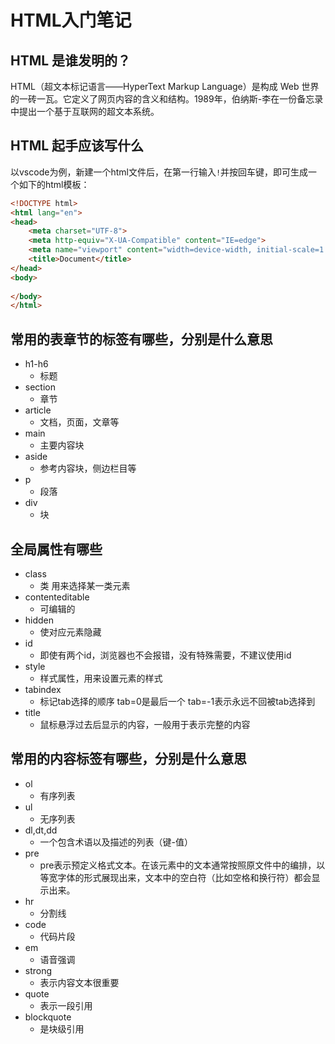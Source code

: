 # HTML入门笔记

## HTML 是谁发明的？
HTML（超文本标记语言——HyperText Markup Language）是构成 Web 世界的一砖一瓦。它定义了网页内容的含义和结构。1989年，伯纳斯-李在一份备忘录中提出一个基于互联网的超文本系统。

## HTML 起手应该写什么

以vscode为例，新建一个html文件后，在第一行输入`!`并按回车键，即可生成一个如下的html模板：
```html
<!DOCTYPE html>
<html lang="en">
<head>
    <meta charset="UTF-8">
    <meta http-equiv="X-UA-Compatible" content="IE=edge">
    <meta name="viewport" content="width=device-width, initial-scale=1.0">
    <title>Document</title>
</head>
<body>
    
</body>
</html>
```

## 常用的表章节的标签有哪些，分别是什么意思

+ h1-h6
  + 标题
+ section
  + 章节
+ article
  + 文档，页面，文章等
+ main
  + 主要内容块
+ aside
  +  参考内容块，侧边栏目等
+ p
  + 段落
+ div
  + 块

## 全局属性有哪些

+ class
  + 类 用来选择某一类元素
+ contenteditable 
  + 可编辑的
+ hidden
  + 使对应元素隐藏
+ id 
  + 即使有两个id，浏览器也不会报错，没有特殊需要，不建议使用id
+ style
  + 样式属性，用来设置元素的样式
+ tabindex  
  + 标记tab选择的顺序 tab=0是最后一个 tab=-1表示永远不回被tab选择到
+ title 
  + 鼠标悬浮过去后显示的内容，一般用于表示完整的内容

## 常用的内容标签有哪些，分别是什么意思
+ ol 
  + 有序列表
+ ul 
  + 无序列表
+ dl,dt,dd
  + 一个包含术语以及描述的列表（键-值）
+ pre
  + pre表示预定义格式文本。在该元素中的文本通常按照原文件中的编排，以等宽字体的形式展现出来，文本中的空白符（比如空格和换行符）都会显示出来。
+ hr
  + 分割线
+ code 
  + 代码片段
+ em
  + 语音强调
+ strong
  + 表示内容文本很重要
+ quote
  + 表示一段引用
+ blockquote
  + 是块级引用
